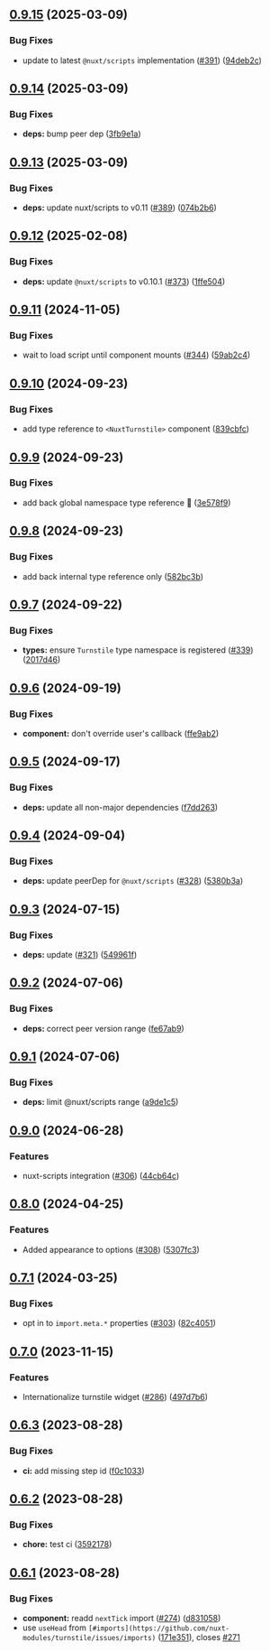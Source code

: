 ## [0.9.15](https://github.com/nuxt-modules/turnstile/compare/v0.9.14...v0.9.15) (2025-03-09)

### Bug Fixes

* update to latest `@nuxt/scripts` implementation ([#391](https://github.com/nuxt-modules/turnstile/issues/391)) ([94deb2c](https://github.com/nuxt-modules/turnstile/commit/94deb2c84c0031ff1c5a651df252de78a665fcd5))

## [0.9.14](https://github.com/nuxt-modules/turnstile/compare/v0.9.13...v0.9.14) (2025-03-09)

### Bug Fixes

* **deps:** bump peer dep ([3fb9e1a](https://github.com/nuxt-modules/turnstile/commit/3fb9e1a0417fdda24edc0f00ebddee012e0638aa))

## [0.9.13](https://github.com/nuxt-modules/turnstile/compare/v0.9.12...v0.9.13) (2025-03-09)

### Bug Fixes

* **deps:** update nuxt/scripts to v0.11 ([#389](https://github.com/nuxt-modules/turnstile/issues/389)) ([074b2b6](https://github.com/nuxt-modules/turnstile/commit/074b2b60aaf101181b006de233957bf80c378798))

## [0.9.12](https://github.com/nuxt-modules/turnstile/compare/v0.9.11...v0.9.12) (2025-02-08)

### Bug Fixes

* **deps:** update `@nuxt/scripts` to v0.10.1 ([#373](https://github.com/nuxt-modules/turnstile/issues/373)) ([1ffe504](https://github.com/nuxt-modules/turnstile/commit/1ffe504a28c15a851cb3b311f99b5324f775ec5c))

## [0.9.11](https://github.com/nuxt-modules/turnstile/compare/v0.9.10...v0.9.11) (2024-11-05)

### Bug Fixes

* wait to load script until component mounts ([#344](https://github.com/nuxt-modules/turnstile/issues/344)) ([59ab2c4](https://github.com/nuxt-modules/turnstile/commit/59ab2c460031680baa02b18d813d68e98c98adaf))

## [0.9.10](https://github.com/nuxt-modules/turnstile/compare/v0.9.9...v0.9.10) (2024-09-23)

### Bug Fixes

* add type reference to `<NuxtTurnstile>` component ([839cbfc](https://github.com/nuxt-modules/turnstile/commit/839cbfcfa912beadfc3927381a507752bfbdda9f))

## [0.9.9](https://github.com/nuxt-modules/turnstile/compare/v0.9.8...v0.9.9) (2024-09-23)

### Bug Fixes

* add back global namespace type reference 🤔 ([3e578f9](https://github.com/nuxt-modules/turnstile/commit/3e578f9e2d5423695a0d2d13fcbbd6eca4f30953))

## [0.9.8](https://github.com/nuxt-modules/turnstile/compare/v0.9.7...v0.9.8) (2024-09-23)

### Bug Fixes

* add back internal type reference only ([582bc3b](https://github.com/nuxt-modules/turnstile/commit/582bc3b4fae88ce9dc5f24a82d556d5e6db49982))

## [0.9.7](https://github.com/nuxt-modules/turnstile/compare/v0.9.6...v0.9.7) (2024-09-22)

### Bug Fixes

* **types:** ensure `Turnstile` type namespace is registered ([#339](https://github.com/nuxt-modules/turnstile/issues/339)) ([2017d46](https://github.com/nuxt-modules/turnstile/commit/2017d46e8978a3064c6097e0f97ceeaa5f6a56f9))

## [0.9.6](https://github.com/nuxt-modules/turnstile/compare/v0.9.5...v0.9.6) (2024-09-19)

### Bug Fixes

* **component:** don't override user's callback ([ffe9ab2](https://github.com/nuxt-modules/turnstile/commit/ffe9ab2831725a0145fe4002e67c6bdd1eef1311))

## [0.9.5](https://github.com/nuxt-modules/turnstile/compare/v0.9.4...v0.9.5) (2024-09-17)

### Bug Fixes

* **deps:** update all non-major dependencies ([f7dd263](https://github.com/nuxt-modules/turnstile/commit/f7dd263914c5895dad52fe5ce6fa8aa181aa5810))

## [0.9.4](https://github.com/nuxt-modules/turnstile/compare/v0.9.3...v0.9.4) (2024-09-04)

### Bug Fixes

* **deps:** update peerDep for `@nuxt/scripts` ([#328](https://github.com/nuxt-modules/turnstile/issues/328)) ([5380b3a](https://github.com/nuxt-modules/turnstile/commit/5380b3a71bafa57dbda757be6c6f405932b887a5))

## [0.9.3](https://github.com/nuxt-modules/turnstile/compare/v0.9.2...v0.9.3) (2024-07-15)

### Bug Fixes

* **deps:** update ([#321](https://github.com/nuxt-modules/turnstile/issues/321)) ([549961f](https://github.com/nuxt-modules/turnstile/commit/549961faa2d713f83a0a176c766249711825e704))

## [0.9.2](https://github.com/nuxt-modules/turnstile/compare/v0.9.1...v0.9.2) (2024-07-06)

### Bug Fixes

* **deps:** correct peer version range ([fe67ab9](https://github.com/nuxt-modules/turnstile/commit/fe67ab984871e2b90962a5fe9be426ea1c523209))

## [0.9.1](https://github.com/nuxt-modules/turnstile/compare/v0.9.0...v0.9.1) (2024-07-06)

### Bug Fixes

* **deps:** limit @nuxt/scripts range ([a9de1c5](https://github.com/nuxt-modules/turnstile/commit/a9de1c50833109a6dc058b4ba641440242bb55fe))

## [0.9.0](https://github.com/nuxt-modules/turnstile/compare/v0.8.0...v0.9.0) (2024-06-28)

### Features

* nuxt-scripts integration ([#306](https://github.com/nuxt-modules/turnstile/issues/306)) ([44cb64c](https://github.com/nuxt-modules/turnstile/commit/44cb64cd1f3f9dcf0da10c7168a80e0d337b4297))

## [0.8.0](https://github.com/nuxt-modules/turnstile/compare/v0.7.1...v0.8.0) (2024-04-25)


### Features

* Added appearance to options ([#308](https://github.com/nuxt-modules/turnstile/issues/308)) ([5307fc3](https://github.com/nuxt-modules/turnstile/commit/5307fc34c0cae43849098f6977fa76d95c022254))

## [0.7.1](https://github.com/nuxt-modules/turnstile/compare/v0.7.0...v0.7.1) (2024-03-25)


### Bug Fixes

* opt in to `import.meta.*` properties ([#303](https://github.com/nuxt-modules/turnstile/issues/303)) ([82c4051](https://github.com/nuxt-modules/turnstile/commit/82c4051707efc8e10c9830670dbdddf9818b5a91))

## [0.7.0](https://github.com/nuxt-modules/turnstile/compare/v0.6.3...v0.7.0) (2023-11-15)


### Features

* Internationalize turnstile widget ([#286](https://github.com/nuxt-modules/turnstile/issues/286)) ([497d7b6](https://github.com/nuxt-modules/turnstile/commit/497d7b67a8752832939f3622d871b362495a6caa))

## [0.6.3](https://github.com/nuxt-modules/turnstile/compare/v0.6.2...v0.6.3) (2023-08-28)


### Bug Fixes

* **ci:** add missing step id ([f0c1033](https://github.com/nuxt-modules/turnstile/commit/f0c1033f723c70ca8750aa20455f3c2feb7d552e))

## [0.6.2](https://github.com/nuxt-modules/turnstile/compare/v0.6.1...v0.6.2) (2023-08-28)


### Bug Fixes

* **chore:** test ci ([3592178](https://github.com/nuxt-modules/turnstile/commit/3592178bcafce8ec6baeee03dcaeb5069de526e7))

## [0.6.1](https://github.com/nuxt-modules/turnstile/compare/v0.6.0...0.6.1) (2023-08-28)


### Bug Fixes

* **component:** readd `nextTick` import ([#274](https://github.com/nuxt-modules/turnstile/issues/274)) ([d831058](https://github.com/nuxt-modules/turnstile/commit/d831058211800d87b58d650e67a1b1e8955305e9))
* use `useHead` from `[#imports](https://github.com/nuxt-modules/turnstile/issues/imports)` ([171e351](https://github.com/nuxt-modules/turnstile/commit/171e351ba60b057f381c8101d7a0fe498b82a426)), closes [#271](https://github.com/nuxt-modules/turnstile/issues/271)
